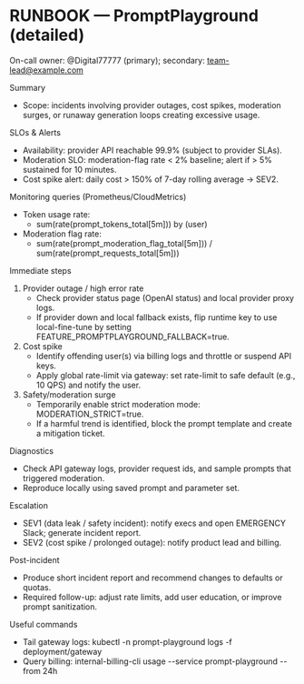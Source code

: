 # RUNBOOK — PromptPlayground (detailed)

On-call owner: @Digital77777 (primary); secondary: team-lead@example.com

Summary
- Scope: incidents involving provider outages, cost spikes, moderation surges, or runaway generation loops creating excessive usage.

SLOs & Alerts
- Availability: provider API reachable 99.9% (subject to provider SLAs).
- Moderation SLO: moderation-flag rate < 2% baseline; alert if > 5% sustained for 10 minutes.
- Cost spike alert: daily cost > 150% of 7-day rolling average -> SEV2.

Monitoring queries (Prometheus/CloudMetrics)
- Token usage rate:
  - sum(rate(prompt_tokens_total[5m])) by (user)
- Moderation flag rate:
  - sum(rate(prompt_moderation_flag_total[5m])) / sum(rate(prompt_requests_total[5m]))

Immediate steps
1. Provider outage / high error rate
   - Check provider status page (OpenAI status) and local provider proxy logs.
   - If provider down and local fallback exists, flip runtime key to use local-fine-tune by setting FEATURE_PROMPTPLAYGROUND_FALLBACK=true.
2. Cost spike
   - Identify offending user(s) via billing logs and throttle or suspend API keys.
   - Apply global rate-limit via gateway: set rate-limit to safe default (e.g., 10 QPS) and notify the user.
3. Safety/moderation surge
   - Temporarily enable strict moderation mode: MODERATION_STRICT=true.
   - If a harmful trend is identified, block the prompt template and create a mitigation ticket.

Diagnostics
- Check API gateway logs, provider request ids, and sample prompts that triggered moderation.
- Reproduce locally using saved prompt and parameter set.

Escalation
- SEV1 (data leak / safety incident): notify execs and open EMERGENCY Slack; generate incident report.
- SEV2 (cost spike / prolonged outage): notify product lead and billing.

Post-incident
- Produce short incident report and recommend changes to defaults or quotas.
- Required follow-up: adjust rate limits, add user education, or improve prompt sanitization.

Useful commands
- Tail gateway logs: kubectl -n prompt-playground logs -f deployment/gateway
- Query billing: internal-billing-cli usage --service prompt-playground --from 24h
